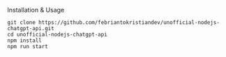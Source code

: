 Installation & Usage

```console
git clone https://github.com/febriantokristiandev/unofficial-nodejs-chatgpt-api.git
cd unofficial-nodejs-chatgpt-api
npm install
npm run start
```